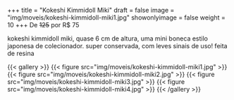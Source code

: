 +++
title = "Kokeshi Kimmidoll Miki"
draft = false
image = "img/moveis/kokeshi-kimmidoll-miki1.jpg"
showonlyimage = false
weight = 10
+++
De ~~125~~ por <span class="price">R$ 75</span>

<!--more-->

kokeshi kimmidoll miki, quase 6 cm de altura, uma mini boneca estilo japonesa de colecionador. super conservada, com leves sinais de uso! feita de resina

{{< gallery >}}
{{< figure src="img/moveis/kokeshi-kimmidoll-miki1.jpg" >}}
{{< figure src="img/moveis/kokeshi-kimmidoll-miki2.jpg" >}}
{{< figure src="img/moveis/kokeshi-kimmidoll-miki3.jpg" >}}
{{< figure src="img/moveis/kokeshi-kimmidoll-miki4.jpg" >}}
{{< /gallery >}}